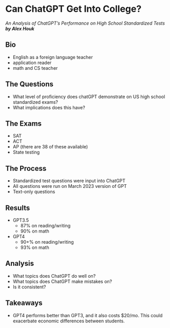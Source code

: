 # Can ChatGPT Get Into College?
*An Analysis of ChatGPT’s Performance on High School Standardized Tests **by Alex Houk***

## Bio
- English as a foreign language teacher
- application reader
- math and CS teacher

## The Questions
- What level of proficiency does chatGPT demonstrate on US high school standardized exams?
- What implications does this have?

## The Exams
- SAT
- ACT
- AP (there are 38 of these available)
- State testing

## The Process
- Standardized test questions were input into ChatGPT
- All questions were run on March 2023 version of GPT
- Text-only questions

## Results
- GPT3.5
	- 87% on reading/writing
	- 90% on math
- GPT4
	- 90+% on reading/writing
	- 93% on math

## Analysis
- What topics does ChatGPT do well on?
- What topics does ChatGPT make mistakes on?
- Is it consistent?

## Takeaways
- GPT4 performs better than GPT3, and it also costs $20/mo. This could exacerbate economic differences between students.

